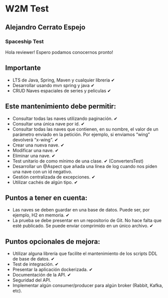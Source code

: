 # W2M Test 
## Alejandro Cerrato Espejo
### Spaceship Test

Hola reviewer! Espero podamos conocernos pronto!



## Importante
* LTS de Java, Spring, Maven y cualquier libreria ✔
* Desarrollar usando mvn spring y java ✔
* CRUD Naves espaciales de series y peliculas ✔

## Este mantenimiento debe permitir:
* Consultar todas las naves utilizando paginación.  ✔
* Consultar una única nave por id.  ✔
* Consultar todas las naves que contienen, en su nombre, el valor de un parámetro enviado en
  la petición. Por ejemplo, si enviamos “wing” devolverá “x-wing”.  ✔
* Crear una nueva nave.  ✔
* Modificar una nave.  ✔
* Eliminar una nave.  ✔
* Test unitario de como mínimo de una clase. ✔ (ConvertersTest)
* Desarrollar un @Aspect que añada una línea de log cuando nos piden una nave con un id
  negativo. 
* Gestión centralizada de excepciones. ✔
* Utilizar cachés de algún tipo.  ✔

## Puntos a tener en cuenta:
* Las naves se deben guardar en una base de datos. Puede ser, por ejemplo, H2 en memoria.  ✔
* La prueba se debe presentar en un repositorio de Git. No hace falta que esté publicado. Se
  puede enviar comprimido en un único archivo.  ✔

## Puntos opcionales de mejora:
* Utilizar alguna librería que facilite el mantenimiento de los scripts DDL de base de datos.  ✔
* Test de integración.  ✔
* Presentar la aplicación dockerizada.  ✔
* Documentación de la API. ✔
* Seguridad del API.
* Implementar algún consumer/producer para algún broker (Rabbit, Kafka, etc).

